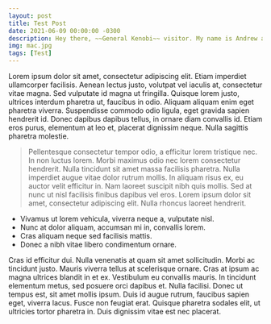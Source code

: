 ```yaml
---
layout: post
title: Test Post
date: 2021-06-09 00:00:00 -0300
description: Hey there, ~~General Kenobi~~ visitor. My name is Andrew and this is my data science journey.
img: mac.jpg
tags: [Test]
---
```


Lorem ipsum dolor sit amet, consectetur adipiscing elit. Etiam imperdiet ullamcorper facilisis. Aenean lectus justo, volutpat vel iaculis at, consectetur vitae magna. Sed vulputate id magna ut fringilla. Quisque lorem justo, ultrices interdum pharetra ut, faucibus in odio. Aliquam aliquam enim eget pharetra viverra. Suspendisse commodo odio ligula, eget gravida sapien hendrerit id. Donec dapibus dapibus tellus, in ornare diam convallis id. Etiam eros purus, elementum at leo et, placerat dignissim neque. Nulla sagittis pharetra molestie.

>Pellentesque consectetur tempor odio, a efficitur lorem tristique nec. In non luctus lorem. Morbi maximus odio nec lorem consectetur hendrerit. Nulla tincidunt sit amet massa facilisis pharetra. Nulla imperdiet augue vitae dolor rutrum mollis. In aliquam risus ex, eu auctor velit efficitur in. Nam laoreet suscipit nibh quis mollis. Sed at nunc ut nisl facilisis finibus dapibus vel eros. Lorem ipsum dolor sit amet, consectetur adipiscing elit. Nulla rhoncus laoreet hendrerit.

- Vivamus ut lorem vehicula, viverra neque a, vulputate nisl.
- Nunc at dolor aliquam, accumsan mi in, convallis lorem.
- Cras aliquam neque sed facilisis mattis.
- Donec a nibh vitae libero condimentum ornare.

Cras id efficitur dui. Nulla venenatis at quam sit amet sollicitudin. Morbi ac tincidunt justo. Mauris viverra tellus at scelerisque ornare. Cras at ipsum ac magna ultrices blandit in et ex. Vestibulum eu convallis mauris. In tincidunt elementum metus, sed posuere orci dapibus et. Nulla facilisi. Donec ut tempus est, sit amet mollis ipsum. Duis id augue rutrum, faucibus sapien eget, viverra lacus. Fusce non feugiat erat. Quisque pharetra sodales elit, ut ultricies tortor pharetra in. Duis dignissim vitae est nec placerat.
